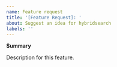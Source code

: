 ```yaml
---
name: Feature request
title: '[Feature Request]: '
about: Suggest an idea for hybridsearch
labels: ''
---
```


**Summary**

Description for this feature.